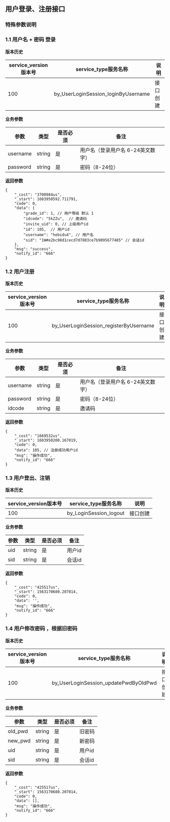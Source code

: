 ## 用户登录、注册接口


### 特殊参数说明


### 1.1 用户名 + 密码 登录

**版本历史**

|service_version版本号|service_type服务名称|说明|
|----|---|---|
|100|by_UserLoginSession_loginByUsername|接口创建|

**业务参数**

|参数 |类型|是否必须|备注|
| ---------------- | ------------------------ | ------------------------ | ------------------------ |
|username|string|是|用户名（登录用户名 6-24英文数字）|
|password|string|是|密码（8-24位）|

**返回参数** 
```
{
    "_cost": "3700984us",
    "_start": 1603950592.711791,
    "code": 0,
    "data": {
        "grade_id": 1, // 用户等级 默认 1 
        "idcode": "5kZZu",  // 邀请码
        "invite_uid": 0, // 上级用户id
        "id": 105,  // 用户id
        "username": "hebidu4", // 用户名
        "sid": "1W#e2bc98d1cecd7d7803ce7b9095677485" // 会话id
    },
    "msg": "success",
    "notify_id": "666"
}
```

### 1.2 用户注册


**版本历史**

|service_version版本号|service_type服务名称|说明|
|----|---|---|
|100|by_UserLoginSession_registerByUsername|接口创建|

**业务参数**

|参数 |类型|是否必须|备注|
| ------- | ---------| ------- | ------------------------ |
|username|string|是|用户名（登录用户名 6-24英文数字）|
|password|string|是|密码（8-24位）|
|idcode|string|是|邀请码|

**返回参数** 
```
{
    "_cost": "1669532us",
    "_start": 1603950200.167019,
    "code": 0,
    "data": 105, // 注册成功用户id
    "msg": "操作成功",
    "notify_id": "666"
}
```

### 1.3 用户登出、注销

**版本历史**

|service_version版本号|service_type服务名称|说明|
|----|---|---|
|100|by_LoginSession_logout|接口创建|

**业务参数**

|参数 |类型|是否必须|备注|
| ------- | ---------| ------- | ------------------------ |
|uid|string|是|用户id|
|sid|string|是|会话id|

**返回参数** 
```
{
    "_cost": "425517us",
    "_start": 1563170680.207814,
    "code": 0,
    "data": '',
    "msg": "操作成功",
    "notify_id": "666"
}
```

### 1.4 用户修改密码 ，根据旧密码
**版本历史**

|service_version版本号|service_type服务名称|说明|
|----|---|---|
|100|by_UserLoginSession_updatePwdByOldPwd|接口创建|

**业务参数**

|参数 |类型|是否必须|备注|
| ------- | ---------| ------- | ------------------------ |
|old_pwd|string|是|旧密码|
|new_pwd|string|是|新密码|
|uid|string|是|用户id|
|sid|string|是|会话id|

**返回参数** 
```
{
    "_cost": "425517us",
    "_start": 1563170680.207814,
    "code": 0,
    "data": [],
    "msg": "操作成功",
    "notify_id": "666"
}
```
